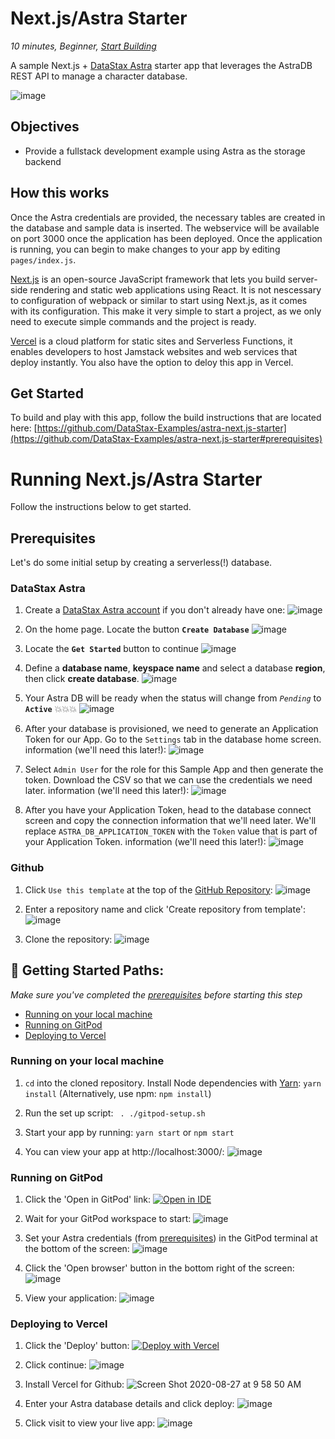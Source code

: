 <!--- STARTEXCLUDE --->
# Next.js/Astra Starter
*10 minutes, Beginner, [Start Building](https://github.com/DataStax-Examples/astra-next.js-starter#prerequisites)*

A sample Next.js + [DataStax Astra](https://astra.datastax.com/register?utm_source=devplay&utm_medium=github&utm_campaign=astra-next.js-starter) starter app that leverages the AstraDB REST API to manage a character database.
<!--- ENDEXCLUDE --->

![image](https://user-images.githubusercontent.com/3254549/89590110-ff682580-d7fb-11ea-8e3a-47e3b552fc19.png)

## Objectives
* Provide a fullstack development example using Astra as the storage backend

## How this works
Once the Astra credentials are provided, the necessary tables are created in the database and sample data is inserted. The webservice will be available on port 3000 once the application has been deployed. Once the application is running, you can begin to make changes to your app by editing `pages/index.js`.

[Next.js](https://nextjs.org/) is an open-source JavaScript framework that lets you build server-side rendering and static web applications using React. It is not nescessary to configuration of webpack or similar to start using Next.js, as it comes with its configuration. This make it very simple to start a project, as we only need to execute simple commands and the project is ready.

[Vercel](https://vercel.com/) is a cloud platform for static sites and Serverless Functions, it enables developers to host Jamstack websites and web services that deploy instantly. You also have the option to deloy this app in Vercel.

## Get Started
To build and play with this app, follow the build instructions that are located here: [https://github.com/DataStax-Examples/astra-next.js-starter](https://github.com/DataStax-Examples/astra-next.js-starter#prerequisites)

<!--- STARTEXCLUDE --->
# Running Next.js/Astra Starter
Follow the instructions below to get started.

## Prerequisites
Let's do some initial setup by creating a serverless(!) database.

### DataStax Astra
1. Create a [DataStax Astra account](https://astra.datastax.com/register?utm_source=github&utm_medium=referral&utm_campaign=astra-nextjs-starter) if you don't already have one:
![image](https://raw.githubusercontent.com/DataStax-Examples/sample-app-template/master/screenshots/astra-register-basic-auth.png)

2. On the home page. Locate the button **`Create Database`**
![image](https://raw.githubusercontent.com/DataStax-Examples/sample-app-template/master/screenshots/astra-dashboard.png)

3. Locate the **`Get Started`** button to continue
![image](https://raw.githubusercontent.com/DataStax-Examples/sample-app-template/master/screenshots/astra-select-plan.png)

4. Define a **database name**, **keyspace name** and select a database **region**, then click **create database**.
![image](https://raw.githubusercontent.com/DataStax-Examples/sample-app-template/master/screenshots/astra-create-db.png)

5. Your Astra DB will be ready when the status will change from *`Pending`* to **`Active`** 💥💥💥 
![image](https://raw.githubusercontent.com/DataStax-Examples/sample-app-template/master/screenshots/astra-db-active.png)

6. After your database is provisioned, we need to generate an Application Token for our App. Go to the `Settings` tab in the database home screen.
information (we'll need this later!):
![image](https://raw.githubusercontent.com/DataStax-Examples/sample-app-template/master/screenshots/astra-db-settings.png)

7. Select `Admin User` for the role for this Sample App and then generate the token. Download the CSV so that we can use the credentials we need later.
information (we'll need this later!):
![image](https://raw.githubusercontent.com/DataStax-Examples/sample-app-template/master/screenshots/astra-db-settings-token.png)

8. After you have your Application Token, head to the database connect screen and copy the connection information that we'll need later. We'll replace `ASTRA_DB_APPLICATION_TOKEN` with the `Token` value that is part of your Application Token.
information (we'll need this later!):
![image](https://raw.githubusercontent.com/DataStax-Examples/sample-app-template/master/screenshots/astra-db-connect.png)

### Github
1. Click `Use this template` at the top of the [GitHub Repository](https://github.com/DataStax-Examples/astra-next.js-starter):
![image](https://raw.githubusercontent.com/DataStax-Examples/sample-app-template/master/screenshots/github-use-template.png)

2. Enter a repository name and click 'Create repository from template':
![image](https://raw.githubusercontent.com/DataStax-Examples/sample-app-template/master/screenshots/github-create-repository.png)

3. Clone the repository:
![image](https://raw.githubusercontent.com/DataStax-Examples/sample-app-template/master/screenshots/github-clone.png)

## 🚀 Getting Started Paths:
*Make sure you've completed the [prerequisites](#prerequisites) before starting this step*
  - [Running on your local machine](#running-on-your-local-machine)
  - [Running on GitPod](#running-on-gitpod)
  - [Deploying to Vercel](#deploying-to-vercel)

### Running on your local machine

1. `cd` into the cloned repository. Install Node dependencies with [Yarn](https://yarnpkg.com/): `yarn install` (Alternatively, use npm: `npm install`)

2. Run the set up script: ` . ./gitpod-setup.sh`

3. Start your app by running: `yarn start` or `npm start`

4. You can view your app at  http://localhost:3000/:
![image](https://user-images.githubusercontent.com/3254549/89589853-6b965980-d7fb-11ea-80ff-62dfe4b31ddb.png)

### Running on GitPod
1. Click the 'Open in GitPod' link: 
[![Open in IDE](https://gitpod.io/button/open-in-gitpod.svg)](https://dtsx.io/2YtXWVU)

2. Wait for your GitPod workspace to start:
![image](https://user-images.githubusercontent.com/3254549/89589934-a5676000-d7fb-11ea-9690-36b876bbdb86.png)

3. Set your Astra credentials (from [prerequisites](#prerequisites)) in the GitPod terminal at the bottom of the screen:
![image](https://user-images.githubusercontent.com/3254549/89589982-c3cd5b80-d7fb-11ea-945f-a2413c456bb3.png)

4. Click the 'Open browser' button in the bottom right of the screen:
![image](https://user-images.githubusercontent.com/3254549/89590054-e6f80b00-d7fb-11ea-8a26-de2a019db71f.png)

5. View your application:
![image](https://user-images.githubusercontent.com/3254549/89590110-ff682580-d7fb-11ea-8e3a-47e3b552fc19.png)

### Deploying to Vercel
1. Click the 'Deploy' button:
[![Deploy with Vercel](https://vercel.com/button)](https://dtsx.io/3aUg00p)

2. Click continue:
![image](https://user-images.githubusercontent.com/3254549/89590194-232b6b80-d7fc-11ea-8dba-076b1a791a3e.png)

3. Install Vercel for Github: 
![Screen Shot 2020-08-27 at 9 58 50 AM](https://user-images.githubusercontent.com/69874632/91472193-f6430500-e84b-11ea-8a93-4b0b2773076c.png)

4. Enter your Astra database details and click deploy:
![image](https://user-images.githubusercontent.com/3254549/89590278-553ccd80-d7fc-11ea-91b1-6d61c2aae20f.png)

5. Click visit to view your live app:
![image](https://user-images.githubusercontent.com/3254549/89590361-9208c480-d7fc-11ea-9692-92fc3e71b1ad.png)
<!--- ENDEXCLUDE --->
